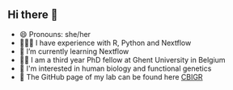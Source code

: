 ## Hi there 👋

- 😄 Pronouns: she/her
- 👩🏽‍💻 I have experience with R, Python and Nextflow
- 🌱 I’m currently learning Nextflow
- 👩‍🎓 I am a third year PhD fellow at Ghent University in Belgium
- 🧬 I'm interested in human biology and functional genetics
- 🌌 The GitHub page of my lab can be found here [CBIGR](https://github.com/CBIGR)
<!--
**HannePuype/HannePuype** is a ✨ _special_ ✨ repository because its `README.md` (this file) appears on your GitHub profile.

Here are some ideas to get you started:

- 🔭 I’m currently working on ...
- 🌱 I’m currently learning ...
- 👯 I’m looking to collaborate on ...
- 🤔 I’m looking for help with ...
- 💬 Ask me about ...
- 📫 How to reach me: ...
- 😄 Pronouns: ...
- ⚡ Fun fact: ...
-->
